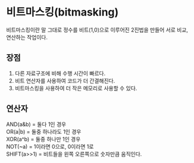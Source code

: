 # 비트마스킹(bitmasking)
비트마스킹이란 말 그대로 정수를 비트(1,0)으로 이루어진 2진법을 만들어 서로 비교, 연산하는 작업이다.   

## 장점
1. 다른 자료구조에 비해 수행 시간이 빠르다.
2. 비트 연산자를 사용하여 코드가 더 간결해진다.
3. 비트마스킹을 사용하여 더 작은 메모리로 사용할 수 있다.

## 연산자
AND(a&b) = 둘다 1인 경우   
OR(a|b) = 둘중 하나라도 1인 경우   
XOR(a^b) = 둘중 하나만 1인 경우   
NOT(~a) = 1이라면 0으로, 0이라면 1로   
SHIFT(a>>1) = 비트들을 왼쪽 오른쪽으로 숫자만큼 움직인다.   
